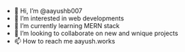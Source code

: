 - 👋 Hi, I’m @aayushb007
- 👀 I’m interested in web developments
- 🌱 I’m currently learning MERN stack
- 💞️ I’m looking to collaborate on new and wnique projects
- 📫 How to reach me aayush.works

<!---
aayushb007/aayushb007 is a ✨ special ✨ repository because its `README.md` (this file) appears on your GitHub profile.
You can click the Preview link to take a look at your changes.
--->
